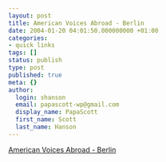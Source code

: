 ```yaml
---
layout: post
title: American Voices Abroad - Berlin
date: 2004-01-20 04:01:50.000000000 +01:00
categories:
- quick links
tags: []
status: publish
type: post
published: true
meta: {}
author:
  login: shanson
  email: papascott-wp@gmail.com
  display_name: PapaScott
  first_name: Scott
  last_name: Hanson
---
```

<p><a title="founded in February 2003 in opposition to the Iraq War" href="http://www.americanvoicesabroad.net/cgi-bin/berlin">American Voices Abroad - Berlin</a></p>
